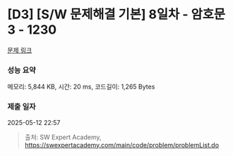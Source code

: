 # [D3] [S/W 문제해결 기본] 8일차 - 암호문3 - 1230 

[문제 링크](https://swexpertacademy.com/main/code/problem/problemDetail.do?contestProbId=AV14zIwqAHwCFAYD) 

### 성능 요약

메모리: 5,844 KB, 시간: 20 ms, 코드길이: 1,265 Bytes

### 제출 일자

2025-05-12 22:57



> 출처: SW Expert Academy, https://swexpertacademy.com/main/code/problem/problemList.do